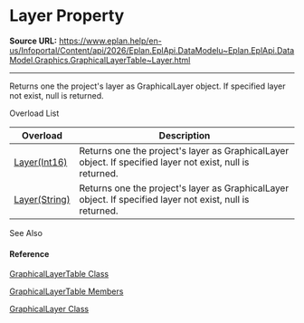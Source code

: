 # Layer Property

**Source URL:** https://www.eplan.help/en-us/Infoportal/Content/api/2026/Eplan.EplApi.DataModelu~Eplan.EplApi.DataModel.Graphics.GraphicalLayerTable~Layer.html

---

Returns one the project's layer as GraphicalLayer object. If specified layer not exist, null is returned.

Overload List

| Overload | Description |
| --- | --- |
| [Layer(Int16)](Eplan.EplApi.DataModelu~Eplan.EplApi.DataModel.Graphics.GraphicalLayerTable~Layer(Int16).html) | Returns one the project's layer as GraphicalLayer object. If specified layer not exist, null is returned. |
| [Layer(String)](Eplan.EplApi.DataModelu~Eplan.EplApi.DataModel.Graphics.GraphicalLayerTable~Layer(String).html) | Returns one the project's layer as GraphicalLayer object. If specified layer not exist, null is returned. |



See Also

#### Reference

[GraphicalLayerTable Class](Eplan.EplApi.DataModelu~Eplan.EplApi.DataModel.Graphics.GraphicalLayerTable.html)
  
[GraphicalLayerTable Members](Eplan.EplApi.DataModelu~Eplan.EplApi.DataModel.Graphics.GraphicalLayerTable_members.html)
  
[GraphicalLayer Class](Eplan.EplApi.DataModelu~Eplan.EplApi.DataModel.Graphics.GraphicalLayer.html)